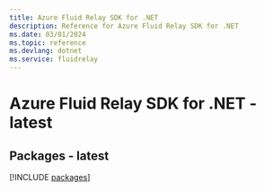 ```yaml
---
title: Azure Fluid Relay SDK for .NET
description: Reference for Azure Fluid Relay SDK for .NET
ms.date: 03/01/2024
ms.topic: reference
ms.devlang: dotnet
ms.service: fluidrelay
---
```

# Azure Fluid Relay SDK for .NET - latest
## Packages - latest
[!INCLUDE [packages](fluid-relay-index.md)]